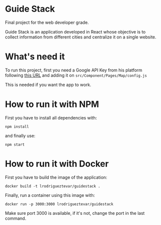 # Guide Stack
Final project for the web developer grade.

Guide Stack is an application developed in React whose objective is to collect information from different cities and centralize it on a single website.

# What's need it
To run this project, first you need a Google API Key from his platform following [this URL](https://console.cloud.google.com/apis/credentials?hl=es-419&authuser=1&angularJsUrl=%2Fprojectselector%2Fapis%2Fcredentials%3Fhl%3Des-419%26supportedpurview%3Dproject%26authuser%3D1&project=guidestack&folder=&organizationId=&supportedpurview=project)
and adding it on ``` src/Component/Pages/Map/config.js ```

This is needed if you want the app to work.

# How to run it with NPM
First you have to install all dependencies with:
```
npm install
```
and finally use:
```
npm start
```

# How to run it with Docker
First you have to build the image of the application:
```
docker build -t lrodrigueztevar/guidestack .
```
Finally, run a container using this image with:
```
docker run -p 3000:3000 lrodrigueztevar/guidestack
```
Make sure port 3000 is available, if it's not, change the port in the last command.
